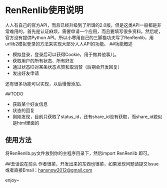 RenRenlib使用说明
=========

人人有自己的官方API，而且已经升级到了所谓的2.0版，但是这类API一般都是非常难用的，首先是认证麻烦，需要申请一个应用，而且要填写很多资料。然后呢，官方没有提供Python API。所以小寒用自己的三脚猫功夫写了RenRenlib，用urllib2模拟登录的方法来实现大部分人人API的功能。
##功能概述

* 模拟登录，登录后可以获得Cookie，用于做其他事儿。
* 获取用户的所有状态、所有好友
* 通过状态ID对某条状态点赞和取消赞（后期会开发回复）
* 发出好友申请

还有很多功能可以实现，以后慢慢添加。

##TODO

* 获取某个好友信息
* 状态的回复
* 刚刚发现，目前只获取了status_id，还有share_id没有获取，而share_id貌似是html里面的



## 使用方法
将RenRenlib.py文件放到你的主程序目录下，然后import RenRenlib 即可。

##丑话说在前头
作者很菜，开发出来的东西也很菜，如果发现问题请提交Issue或者直接Email：hansnow2012@gmail.com

enjoy~